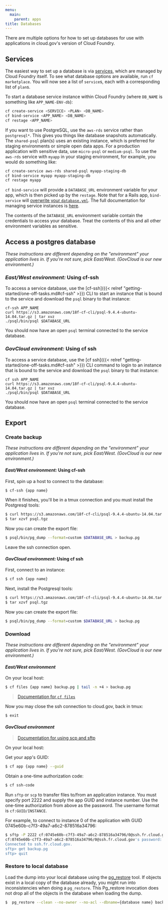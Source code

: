```yaml
---
menu:
  main:
    parent: apps
title: Databases
---
```


There are multiple options for how to set up databases for use with applications in cloud.gov's version of Cloud Foundry.

## Services

The easiest way to set up a database is via [services](http://docs.cloudfoundry.org/devguide/services/), which are managed by Cloud Foundry itself. To see what database options are available, run `cf marketplace`. You will now see a list of `service`s, each with a corresponding list of `plan`s.

To start a database service instance within Cloud Foundry (where `DB_NAME` is something like `APP_NAME-ENV-db`):

```bash
cf create-service <SERVICE> <PLAN> <DB_NAME>
cf bind-service <APP_NAME> <DB_NAME>
cf restage <APP_NAME>
```

If you want to use PostgreSQL, use the `aws-rds` service rather than `postgresql*`. This gives you things like database snapshots automatically. The `shared-psql` plan(s) uses an existing instance, which is preferred for staging environments or simple open data apps. For a production application with sensitive data, use `micro-psql` or `medium-psql`. To use the `aws-rds` service with `myapp` in your staging environment, for example, you would do something like:

```bash
cf create-service aws-rds shared-psql myapp-staging-db
cf bind-service myapp myapp-staging-db
cf restage myapp
```

`cf bind-service` will provide a `DATABASE_URL` environment variable for your app, which is then picked up by the `restage`. Note that for a Rails app, `bind-service` will [overwrite your `database.yml`](http://docs.cloudfoundry.org/buildpacks/ruby/ruby-service-bindings.html#rails-applications-have-autoconfigured-database-yml). The full documentation for managing service instances is [here](https://docs.cloudfoundry.org/devguide/services/managing-services.html).

The contents of the `DATABASE_URL` environment variable contain the credentials to access your database. Treat the contents of this and all other environment variables as sensitive.

## Access a postgres database

*These instructions are different depending on the "environment" your application lives in. If you're not sure, pick East/West. (GovCloud is our new environment.)*

### *East/West environment:* Using cf-ssh

To access a service database, use the [cf-ssh]({{< relref "getting-started/one-off-tasks.md#cf-ssh" >}}) CLI to start an instance that is bound to the service and download the `psql` binary to that instance:

    cf-ssh APP_NAME
    curl https://s3.amazonaws.com/18f-cf-cli/psql-9.4.4-ubuntu-14.04.tar.gz | tar xvz
    ./psql/bin/psql $DATABASE_URL

You should now have an open `psql` terminal connected to the service database.

### *GovCloud environment:* Using cf ssh

To access a service database, use the [cf ssh]({{< relref "getting-started/one-off-tasks.md#cf-ssh" >}}) CLI command to login to an instance that is bound to the service and download the `psql` binary to that instance:

    cf ssh APP_NAME
    curl https://s3.amazonaws.com/18f-cf-cli/psql-9.4.4-ubuntu-14.04.tar.gz | tar xvz
    ./psql/bin/psql $DATABASE_URL

You should now have an open `psql` terminal connected to the service database.


## Export

### Create backup

*These instructions are different depending on the "environment" your application lives in. If you're not sure, pick East/West. (GovCloud is our new environment.)*

#### *East/West environment:* Using cf-ssh

First, spin up a host to connect to the database:

```sh
$ cf-ssh {app name}
```

When it finishes, you'll be in a tmux connection and you must install the Postgresql tools:

```sh
$ curl https://s3.amazonaws.com/18f-cf-cli/psql-9.4.4-ubuntu-14.04.tar.gz > psql.tgz
$ tar xzvf psql.tgz
```

Now you can create the export file:

```sh
$ psql/bin/pg_dump --format=custom $DATABASE_URL > backup.pg
```

Leave the ssh connection open.

#### *GovCloud environment:* Using cf ssh

First, connect to an instance:

```sh
$ cf ssh {app name}
```

Next, install the Postgresql tools:

```sh
$ curl https://s3.amazonaws.com/18f-cf-cli/psql-9.4.4-ubuntu-14.04.tar.gz > psql.tgz
$ tar xzvf psql.tgz
```

Now you can create the export file:

```sh
$ psql/bin/pg_dump --format=custom $DATABASE_URL > backup.pg
```


### Download

*These instructions are different depending on the "environment" your application lives in. If you're not sure, pick East/West. (GovCloud is our new environment.)*

#### *East/West environment*

On your local host:

```sh
$ cf files {app name} backup.pg | tail -n +4 > backup.pg
```

> [Documentation for `cf files`](http://cli.cloudfoundry.org/en-US/cf/files.html)

Now you may close the ssh connection to cloud.gov, back in tmux:

```sh
$ exit
```

#### *GovCloud environment*

> [Documentation for using scp and sftp](https://docs.cloudfoundry.org/devguide/deploy-apps/ssh-apps.html#other-ssh-access)

On your local host:

Get your app's GUID:

```sh
$ cf app {app name} --guid
```

Obtain a one-time authorization code:

```sh
$ cf ssh-code
```

Run `sftp` or `scp` to transfer files to/from an application instance.  You must specify port 2222 and supply the app GUID and instance number.  Use the one-time authorization from above as the password.  The username format is `cf:GUID/INSTANCE`.

For example, to connect to instance 0 of the application with GUID 0745e60b-c7f3-49a7-a6c2-878516a34796:

```sh
$ sftp -P 2222 cf:0745e60b-c7f3-49a7-a6c2-878516a34796/0@ssh.fr.cloud.gov
cf:0745e60b-c7f3-49a7-a6c2-878516a34796/0@ssh.fr.cloud.gov's password: ******
Connected to ssh.fr.cloud.gov.
sftp> get backup.pg
sftp> quit
```


### Restore to local database

Load the dump into your local database using the [pg_restore](https://www.postgresql.org/docs/current/static/app-pgrestore.html) tool. If objects exist in a
local copy of the database already, you might run into inconsistencies when doing a
`pg_restore`. This Pg_restore invocation does not drop all of the objects in the database when loading the
dump.

```sh
$  pg_restore --clean --no-owner --no-acl --dbname={database name} backup.pg
```
